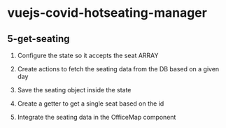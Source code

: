 # vuejs-covid-hotseating-manager

## 5-get-seating

1.  Configure the state so it accepts the seat ARRAY

2.  Create actions to fetch the seating data from the DB based on a given day

3.  Save the seating object inside the state

4.  Create a getter to get a single seat based on the id

5.  Integrate the seating data in the OfficeMap component
